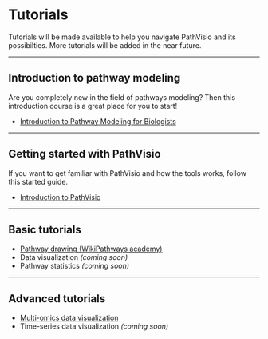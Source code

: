 # Tutorials

Tutorials will be made available to help you navigate PathVisio and its possibilties. More tutorials will be added in the near future. 

---- 

## Introduction to pathway modeling
Are you completely new in the field of pathways modeling? Then this introduction course is a great place for you to start!

* [Introduction to Pathway Modeling for Biologists](https://github.com/gladstone-institutes/Bioinformatics-Workshops/wiki/Introduction-to-Pathway-Modeling)

---- 

## Getting started with PathVisio
If you want to get familiar with PathVisio and how the tools works, follow this started guide.

* [Introduction to PathVisio](tutorials/getting-started.md)

---- 

## Basic tutorials

* [Pathway drawing (WikiPathways academy)](http://academy.wikipathways.org/)
* Data visualization *(coming soon)*
* Pathway statistics *(coming soon)*

---- 

## Advanced tutorials

* [Multi-omics data visualization](tutorials/multi-omics-tutorial)
* Time-series data visualization *(coming soon)*
